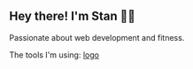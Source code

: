## Hey there! I'm Stan 👨‍💻

Passionate about web development and fitness. 

The tools I'm using: 
[logo](https://camo.githubusercontent.com/9723623039abbb99843a21da61ad37638549aa0fa2ce459ad9b96866485a2cdf/68747470733a2f2f696d672e736869656c64732e696f2f62616467652f4353532d7461696c77696e646373732d253233303642364434)


